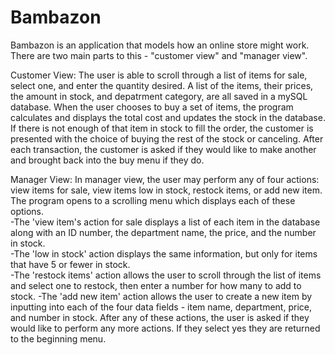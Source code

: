 # Bambazon

Bambazon is an application that models how an online store might work.  There are two main parts to this - "customer view" and "manager view".

Customer View: The user is able to scroll through a list of items for sale, select one, and enter the quantity desired. A list of the items, their prices, the amount in stock, and depatrment category, are all saved in a mySQL database.  When the user chooses to buy a set of items, the program calculates and displays the total cost and updates the stock in the database.  If there is not enough of that item in stock to fill the order, the customer is presented with the choice of buying the rest of the stock or canceling.  After each transaction, the customer is asked if they would like to make another and brought back into the buy menu if they do.

Manager View: In manager view, the user may perform any of four actions: view items for sale, view items low in stock, restock items, or add new item. The program opens to a scrolling menu which displays each of these options.  
  -The 'view item's action for sale displays a list of each item in the database along with an ID number, the department name, the price,   and the number in stock.  
  -The 'low in stock' action displays the same information, but only for items that have 5 or fewer in stock.  
  -The 'restock items' action allows the user to scroll through the list of items and select one to restock, then enter a number for how many to add to stock.
  -The 'add new item' action allows the user to create a new item by inputting into each of the four data fields - item name, department, price, and number in stock.
After any of these actions, the user is asked if they would like to perform any more actions. If they select yes they are returned to the beginning menu.
